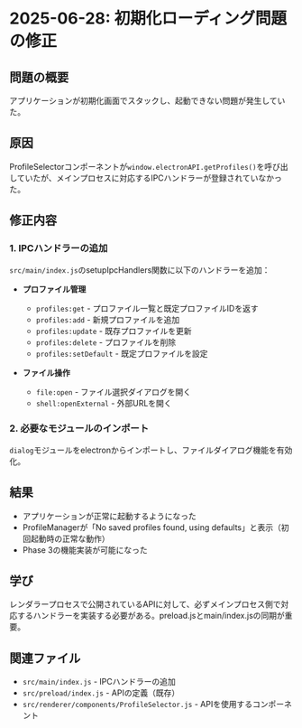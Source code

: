 # 2025-06-28: 初期化ローディング問題の修正

## 問題の概要
アプリケーションが初期化画面でスタックし、起動できない問題が発生していた。

## 原因
ProfileSelectorコンポーネントが`window.electronAPI.getProfiles()`を呼び出していたが、メインプロセスに対応するIPCハンドラーが登録されていなかった。

## 修正内容

### 1. IPCハンドラーの追加 
`src/main/index.js`のsetupIpcHandlers関数に以下のハンドラーを追加：

- **プロファイル管理**
  - `profiles:get` - プロファイル一覧と既定プロファイルIDを返す
  - `profiles:add` - 新規プロファイルを追加
  - `profiles:update` - 既存プロファイルを更新
  - `profiles:delete` - プロファイルを削除
  - `profiles:setDefault` - 既定プロファイルを設定

- **ファイル操作**
  - `file:open` - ファイル選択ダイアログを開く
  - `shell:openExternal` - 外部URLを開く

### 2. 必要なモジュールのインポート
`dialog`モジュールをelectronからインポートし、ファイルダイアログ機能を有効化。

## 結果
- アプリケーションが正常に起動するようになった
- ProfileManagerが「No saved profiles found, using defaults」と表示（初回起動時の正常な動作）
- Phase 3の機能実装が可能になった

## 学び
レンダラープロセスで公開されているAPIに対して、必ずメインプロセス側で対応するハンドラーを実装する必要がある。preload.jsとmain/index.jsの同期が重要。

## 関連ファイル
- `src/main/index.js` - IPCハンドラーの追加
- `src/preload/index.js` - APIの定義（既存）
- `src/renderer/components/ProfileSelector.js` - APIを使用するコンポーネント